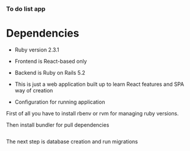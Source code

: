 ### To do list app

# Dependencies

* Ruby version 2.3.1

* Frontend is React-based only

* Backend is Ruby on Rails 5.2

* This is just a web application built up to learn React features and SPA way of creation

* Configuration for running application

First of all you have to install rbenv or rvm for
managing ruby versions.

Then install bundler for pull dependencies

```gem install bundler
```

The next step is database creation and run migrations

```rake db:create
```
```rake db:migrate
```

